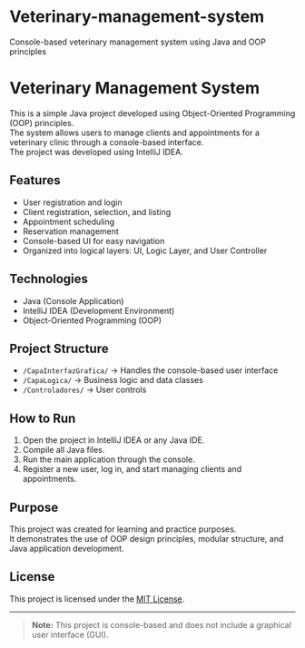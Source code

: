# Veterinary-management-system
Console-based veterinary management system using Java and OOP principles

# Veterinary Management System

This is a simple Java project developed using Object-Oriented Programming (OOP) principles.  
The system allows users to manage clients and appointments for a veterinary clinic through a console-based interface.  
The project was developed using IntelliJ IDEA.

## Features
- User registration and login
- Client registration, selection, and listing
- Appointment scheduling
- Reservation management
- Console-based UI for easy navigation
- Organized into logical layers: UI, Logic Layer, and User Controller

## Technologies
- Java (Console Application)
- IntelliJ IDEA (Development Environment)
- Object-Oriented Programming (OOP)

## Project Structure
- `/CapaInterfazGrafica/` → Handles the console-based user interface
- `/CapaLogica/` → Business logic and data classes
- `/Controladores/` → User controls

## How to Run
1. Open the project in IntelliJ IDEA or any Java IDE.
2. Compile all Java files.
3. Run the main application through the console.
4. Register a new user, log in, and start managing clients and appointments.

## Purpose
This project was created for learning and practice purposes.  
It demonstrates the use of OOP design principles, modular structure, and Java application development.

## License
This project is licensed under the [MIT License](LICENSE).

---

> **Note:** This project is console-based and does not include a graphical user interface (GUI).
